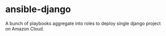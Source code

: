 # ansible-django
A bunch of playbooks aggregate into roles to deploy single django project on Amazon Cloud.
